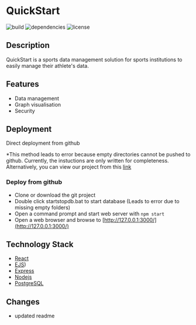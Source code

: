 # QuickStart

![build](https://img.shields.io/badge/build-passing-brightgreen) ![dependencies](https://img.shields.io/badge/dependencies-latest-brightgreen) ![license](https://img.shields.io/badge/license-none-blue)

## Description

QuickStart is a sports data management solution for sports institutions to easily manage their athlete's data.

## Features

- Data management
- Graph visualisation
- Security

## Deployment

Direct deployment from github

*This method leads to error because empty directories cannot be pushed to github. Currently, the instuctions are only written for completeness. Alternatively, you can view our project from this [link](https://quickstart-datamanager.herokuapp.com/)

### Deploy from github
- Clone or download the git project
- Double click startstopdb.bat to start database (Leads to error due to missing empty folders)
- Open a command prompt and start web server with `npm start`
- Open a web browser and browse to [http://127.0.0.1:3000/](http://127.0.0.1:3000/)

## Technology Stack

- [React](https://reactjs.org/)
- [EJS](https://ejs.co/))
- [Express](https://expressjs.com/)
- [Nodejs](https://nodejs.org/en/)
- [PostgreSQL](https://www.postgresql.org/)

## Changes

- updated readme